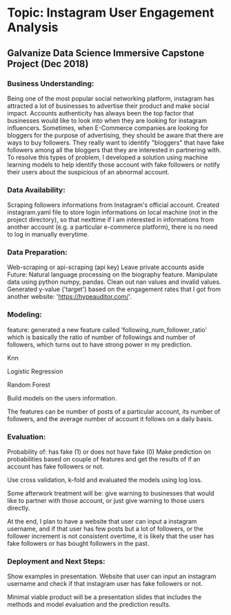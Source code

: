 # Topic: Instagram User Engagement Analysis
## Galvanize Data Science Immersive Capstone Project (Dec 2018)


### Business Understanding: 
Being one of the most popular social networking platform, instagram has attracted a lot of businesses to advertise their product and make social impact. Accounts authenticity has always been the top factor that businesses would like to look into when they are looking for instagram influencers. Sometimes, when E-Commerce companies are looking for bloggers for the purpose of advertising, they should be aware that there are ways to buy followers. They really want to identify "bloggers" that have fake followers among all the bloggers that they are interested in partnering with. To resolve this types of problem, I developed a solution using machine learning models to help identify those account with fake followers or notify their users about the suspicious of an abnormal account. 

### Data Availability:
Scraping followers informations from Instagram's official account.
Created instagram.yaml file to store login informations on local machine (not in the project directory), so that nexttime if I am interested in informations from another account (e.g. a particular e-commerce platform), there is no need to log in manually everytime.


### Data Preparation:
Web-scraping or api-scraping (api key)
Leave private accounts aside
Future: Natural language processing on the biography feature.
Manipulate data using python numpy, pandas. Clean out nan values and invalid values.
Generated y-value ('target') based on the engagement rates that I got from another website: 'https://hypeauditor.com/'.


### Modeling:
feature: generated a new feature called 'following_num_follower_ratio' which is basically the ratio of number of followings and number of followers, which turns out to have strong power in my prediction.

Knn

Logistic Regression

Random Forest

Build models on the users information. 

The features can be number of posts of a particular account, its number of followers, and the average number of account it follows on a daily basis.


### Evaluation:
Probability of: has fake (1) or does not have fake (0)
Make prediction on probabilities based on couple of features and get the results of if an account has fake followers or not. 

Use cross validation, k-fold and evaluated the models using log loss.

Some afterwork treatment will be: give warning to businesses that would like to partner with those account, or just give warning to those users directly. 

At the end, I plan to have a website that user can input a instagram username, and if that user has few posts but a lot of followers, or the follower increment is not consistent overtime, it is likely that the user has fake followers or has bought followers in the past.


### Deployment and Next Steps:
Show examples in presentation.
Website that user can input an instagram username and check if that instagram user has fake followers or not.

Minimal viable product will be a presentation slides that includes the methods and model evaluation and the prediction results.
